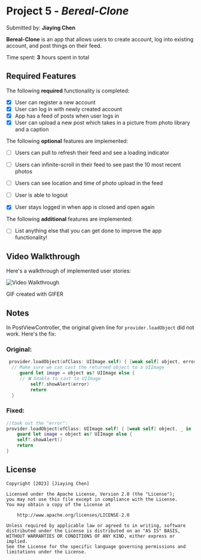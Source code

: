 # Project 5 - *Bereal-Clone*

Submitted by: **Jiaying Chen**

**Bereal-Clone** is an app that allows users to create account, log into existing account, and post things on their feed.  

Time spent: **3** hours spent in total

## Required Features

The following **required** functionality is completed:

- [x] User can register a new account
- [x] User can log in with newly created account
- [x] App has a feed of posts when user logs in
- [x] User can upload a new post which takes in a picture from photo library and a caption	
 
The following **optional** features are implemented:

- [ ] Users can pull to refresh their feed and see a loading indicator
- [ ] Users can infinite-scroll in their feed to see past the 10 most recent photos
- [ ] Users can see location and time of photo upload in the feed	
- [ ] User is able to logout
- [x] User stays logged in when app is closed and open again	


The following **additional** features are implemented:

- [ ] List anything else that you can get done to improve the app functionality!

## Video Walkthrough

Here's a walkthrough of implemented user stories:

<img src='https://i.gifer.com/3OV6f.gif' title='Video Walkthrough' width='' alt='Video Walkthrough' />


GIF created with GIFER 

## Notes

In PostViewController, the original given line for ```provider.loadObject``` did not work. Here's the fix: 
### Original:
```Swift
 provider.loadObject(ofClass: UIImage.self) { [weak self] object, error in
  // Make sure we can cast the returned object to a UIImage
     guard let image = object as? UIImage else {
     // ❌ Unable to cast to UIImage
         self?.showAlert(error)
         return
  }
```

### Fixed:
```Swift
//took out the "error":
provider.loadObject(ofClass: UIImage.self) { [weak self] object, _ in
    guard let image = object as? UIImage else {
    self?.showAlert()
    return
}


```
## License

    Copyright [2023] [Jiaying Chen]

    Licensed under the Apache License, Version 2.0 (the "License");
    you may not use this file except in compliance with the License.
    You may obtain a copy of the License at

        http://www.apache.org/licenses/LICENSE-2.0

    Unless required by applicable law or agreed to in writing, software
    distributed under the License is distributed on an "AS IS" BASIS,
    WITHOUT WARRANTIES OR CONDITIONS OF ANY KIND, either express or implied.
    See the License for the specific language governing permissions and
    limitations under the License.
